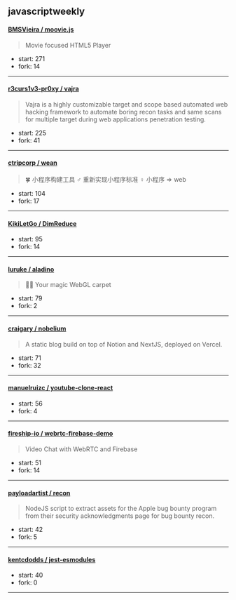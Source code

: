 ## javascriptweekly

#### [BMSVieira / moovie.js](https://github.com/BMSVieira/moovie.js)

> Movie focused HTML5 Player

+ start: 271
+ fork: 14

----


#### [r3curs1v3-pr0xy / vajra](https://github.com/r3curs1v3-pr0xy/vajra)

> Vajra is a highly customizable target and scope based automated web hacking framework to automate boring recon tasks and same scans for multiple target during web applications penetration testing.

+ start: 225
+ fork: 41

----


#### [ctripcorp / wean](https://github.com/ctripcorp/wean)

> :four_leaf_clover: 小程序构建工具 ♂ 重新实现小程序标准 ♀ 小程序 => web

+ start: 104
+ fork: 17

----


#### [KikiLetGo / DimReduce](https://github.com/KikiLetGo/DimReduce)

> 

+ start: 95
+ fork: 14

----


#### [luruke / aladino](https://github.com/luruke/aladino)

> 🧞‍♂️  Your magic WebGL carpet

+ start: 79
+ fork: 2

----


#### [craigary / nobelium](https://github.com/craigary/nobelium)

> A static blog build on top of Notion and NextJS, deployed on Vercel.

+ start: 71
+ fork: 32

----


#### [manuelruizc / youtube-clone-react](https://github.com/manuelruizc/youtube-clone-react)

> 

+ start: 56
+ fork: 4

----


#### [fireship-io / webrtc-firebase-demo](https://github.com/fireship-io/webrtc-firebase-demo)

> Video Chat with WebRTC and Firebase

+ start: 51
+ fork: 14

----


#### [payloadartist / recon](https://github.com/payloadartist/recon)

> NodeJS script to extract assets for the Apple bug bounty program from their security acknowledgments page for bug bounty recon.

+ start: 42
+ fork: 5

----


#### [kentcdodds / jest-esmodules](https://github.com/kentcdodds/jest-esmodules)

> 

+ start: 40
+ fork: 0

----

